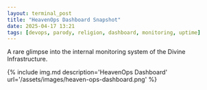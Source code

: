 ```yaml
---
layout: terminal_post
title: "HeavenOps Dashboard Snapshot"
date: 2025-04-17 13:21
tags: [devops, parody, religion, dashboard, monitoring, uptime]
---
```


A rare glimpse into the internal monitoring system of the Divine Infrastructure.

{% include img.md description='HeavenOps Dashboard' url='/assets/images/heaven-ops-dashboard.png' %}
